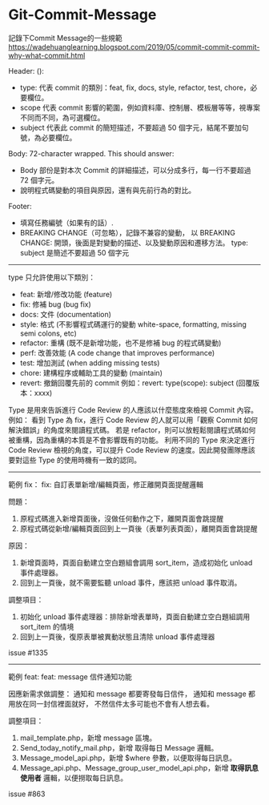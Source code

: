# Git-Commit-Message
記錄下Commit Message的一些規範
https://wadehuanglearning.blogspot.com/2019/05/commit-commit-commit-why-what-commit.html

Header: <type>(<scope>): <subject>
 - type: 代表 commit 的類別：feat, fix, docs, style, refactor, test, chore，必要欄位。
 - scope 代表 commit 影響的範圍，例如資料庫、控制層、模板層等等，視專案不同而不同，為可選欄位。
 - subject 代表此 commit 的簡短描述，不要超過 50 個字元，結尾不要加句號，為必要欄位。

Body: 72-character wrapped. This should answer:
 * Body 部份是對本次 Commit 的詳細描述，可以分成多行，每一行不要超過 72 個字元。
 * 說明程式碼變動的項目與原因，還有與先前行為的對比。

Footer: 
 - 填寫任務編號（如果有的話）.
 - BREAKING CHANGE（可忽略），記錄不兼容的變動，
   以 BREAKING CHANGE: 開頭，後面是對變動的描述、以及變動原因和遷移方法。
type: subject 是簡述不要超過 50 個字元

-----
  
type 只允許使用以下類別：
 - feat: 新增/修改功能 (feature)
 - fix: 修補 bug (bug fix)
 - docs: 文件 (documentation)
 - style: 格式 (不影響程式碼運行的變動 white-space, formatting, missing semi colons, etc)
 - refactor: 重構 (既不是新增功能，也不是修補 bug 的程式碼變動)
 - perf: 改善效能 (A code change that improves performance)
 - test: 增加測試 (when adding missing tests)
 - chore: 建構程序或輔助工具的變動 (maintain)
 - revert: 撤銷回覆先前的 commit 例如：revert: type(scope): subject (回覆版本：xxxx)
 
Type 是用來告訴進行 Code Review 的人應該以什麼態度來檢視 Commit 內容。
例如：
看到 Type 為 fix，進行 Code Review 的人就可以用「觀察 Commit 如何解決錯誤」的角度來閱讀程式碼。
若是 refactor，則可以放輕鬆閱讀程式碼如何被重構，因為重構的本質是不會影響既有的功能。
利用不同的 Type 來決定進行 Code Review 檢視的角度，可以提升 Code Review 的速度。因此開發團隊應該要對這些 Type 的使用時機有一致的認同。
  
-----
  
範例 fix：
fix: 自訂表單新增/編輯頁面，修正離開頁面提醒邏輯

問題：
1. 原程式碼進入新增頁面後，沒做任何動作之下，離開頁面會跳提醒
2. 原程式碼從新增/編輯頁面回到上一頁後（表單列表頁面），離開頁面會跳提醒

原因：
1. 新增頁面時，頁面自動建立空白題組會調用 sort_item，造成初始化 unload 事件處理器。
2. 回到上一頁後，就不需要監聽 unload 事件，應該把 unload 事件取消。

調整項目：
1. 初始化 unload 事件處理器：排除新增表單時，頁面自動建立空白題組調用 sort_item 的情境
2. 回到上一頁後，復原表單被異動狀態且清除 unload 事件處理器

issue #1335
  
-----
  
範例 feat:
feat: message 信件通知功能

因應新需求做調整：
 通知和 message 都要寄發每日信件，
 通知和 message 都用放在同一封信裡面就好，
 不然信件太多可能也不會有人想去看。

調整項目：
1. mail_template.php，新增 message 區塊。
2. Send_today_notify_mail.php，新增 取得每日 Message 邏輯。
3. Message_model_api.php，新增 $where 參數，以便取得每日訊息。
4. Message_api.php、Message_group_user_model_api.php，新增 **取得訊息使用者** 邏輯，以便撈取每日訊息。

issue #863

